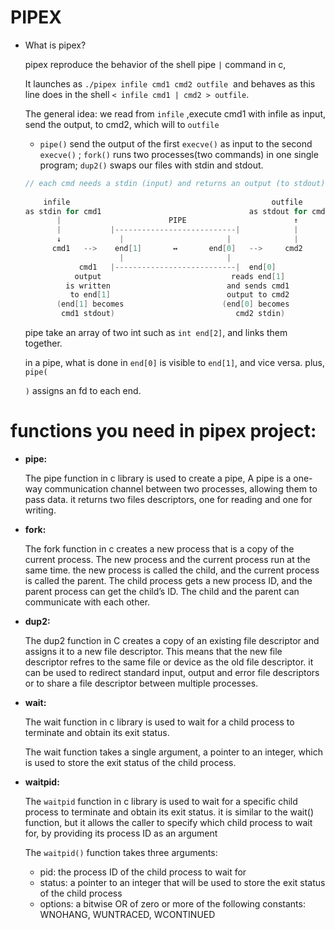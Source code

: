 # PIPEX

- What is pipex?
    
    pipex reproduce the behavior of the shell pipe `|` command in c,
    
    It launches as `./pipex infile cmd1 cmd2 outfile`
     and behaves as this line does in the shell `< infile cmd1 | cmd2 > outfile`.
    
    The general idea: we read from `infile` ,execute cmd1 with infile as input, send the output, to cmd2, which will to `outfile` 
    
    - `pipe()` send the output of the first `execve()` as input to the second `execve()` ; `fork()` runs two processes(two commands) in one single program; `dup2()` swaps our files with stdin and stdout.
    
    ```c
    // each cmd needs a stdin (input) and returns an output (to stdout)
       
        infile                                             outfile
    as stdin for cmd1                                 as stdout for cmd2            
           |                        PIPE                        ↑
           |           |---------------------------|            |
           ↓             |                       |              |
          cmd1   -->    end[1]       ↔       end[0]   -->     cmd2           
                         |                       |
                cmd1   |---------------------------|  end[0]
               output                             reads end[1]
             is written                          and sends cmd1
              to end[1]                          output to cmd2
           (end[1] becomes                      (end[0] becomes 
            cmd1 stdout)                           cmd2 stdin)
    ```
    
    pipe take an array of two int such as `int end[2]`, and links them together.
    
    in a pipe, what is done in `end[0]` is visible to `end[1]`, and vice versa. plus, `pipe(`
    
    `)` assigns an fd to each end.
    

# functions you need in pipex project:

- **pipe:**
    
    The pipe function in c library is used to create a pipe, A pipe is a one-way communication channel between two processes, allowing them to pass data. it returns two files descriptors, one for reading and one for writing.
    
- **fork:**
    
    The fork function in c creates a new process that is a copy of the current process. The new process and the current process run at the same time. the new process is called the child, and the current process is called the parent. The child process gets a new process ID, and the parent process can get the child’s ID. The child and the parent can communicate with each other.
    
- **dup2:**
    
    The dup2 function in C creates a copy of an existing file descriptor and assigns it to a new file descriptor. This means that the new file descriptor refres to the same file or device as the old file descriptor. it can be used to redirect standard input, output and error file descriptors or to share a file descriptor between multiple processes.
    
- **wait:**
    
    The wait function in c library is used to wait for a child process to terminate and obtain its exit status.
    
    The wait function takes a single argument, a pointer to an integer, which is used to store the exit status of the child process.
    
- **waitpid:**
    
    The `waitpid` function in c library is used to wait for a specific child process to terminate and obtain its exit status. it is similar to the wait() function, but it allows the caller to specify which child process to wait for, by providing its process ID as an argument
    
    The `waitpid()` function takes three arguments:
    
    - pid: the process ID of the child process to wait for
    - status: a pointer to an integer that will be used to store the exit status of the child process
    - options: a bitwise OR of zero or more of the following constants: WNOHANG, WUNTRACED, WCONTINUED
